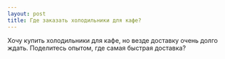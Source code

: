 ```yaml
---
layout: post 
title: Где заказать холодильники для кафе? 
--- 
```

Хочу купить холодильники для кафе, но везде доставку очень долго ждать. Поделитесь опытом, где самая быстрая доставка?